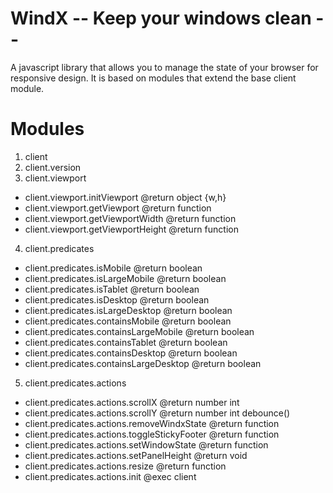 # WindX -- Keep your windows clean -- 
A javascript library that allows you to manage the state of your browser for responsive design. It is based on modules that extend the base client module.

# Modules
1. client
2. client.version
3. client.viewport
  - client.viewport.initViewport @return object {w,h}
  - client.viewport.getViewport @return function
  - client.viewport.getViewportWidth @return function
  - client.viewport.getViewportHeight @return function
4. client.predicates
  - client.predicates.isMobile @return boolean
  - client.predicates.isLargeMobile @return boolean
  - client.predicates.isTablet @return boolean
  - client.predicates.isDesktop @return boolean
  - client.predicates.isLargeDesktop @return boolean
  - client.predicates.containsMobile @return boolean
  - client.predicates.containsLargeMobile @return boolean
  - client.predicates.containsTablet @return boolean
  - client.predicates.containsDesktop @return boolean
  - client.predicates.containsLargeDesktop @return boolean
5. client.predicates.actions
  - client.predicates.actions.scrollX @return number int
  - client.predicates.actions.scrollY @return number int debounce()
  - client.predicates.actions.removeWindxState @return function
  - client.predicates.actions.toggleStickyFooter @return function
  - client.predicates.actions.setWindowState @return function
  - client.predicates.actions.setPanelHeight @return void
  - client.predicates.actions.resize @return function
  - client.predicates.actions.init @exec client
